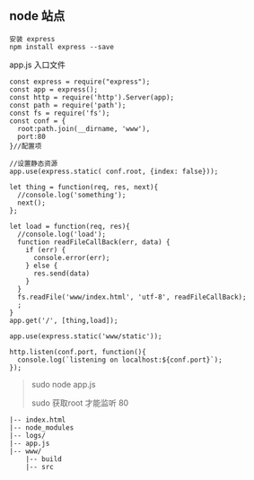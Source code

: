 ## node 站点
	
	安装 express
	npm install express --save

app.js	 入口文件

	const express = require("express");
	const app = express();
	const http = require('http').Server(app);
	const path = require('path');
	const fs = require('fs');
	const conf = {
	  root:path.join(__dirname, 'www'),
	  port:80
	}//配置项
	
	//设置静态资源
	app.use(express.static( conf.root, {index: false}));
	
	let thing = function(req, res, next){
	  //console.log('something');
	  next(); 
	};
	
	let load = function(req, res){
	  //console.log('load');
	  function readFileCallBack(err, data) { 
	    if (err) {
	      console.error(err); 
	    } else {
	      res.send(data)
	    }
	  }
	  fs.readFile('www/index.html', 'utf-8', readFileCallBack);
	  ;
	}
	app.get('/', [thing,load]);
	
	app.use(express.static('www/static'));
	
	http.listen(conf.port, function(){
	  console.log(`listening on localhost:${conf.port}`);
	});
	

>
>  sudo node app.js
>
> sudo 获取root 才能监听 80 
> 

	|-- index.html
	|-- node_modules
	|-- logs/
	|-- app.js
	|-- www/
		|-- build
		|-- src
	







